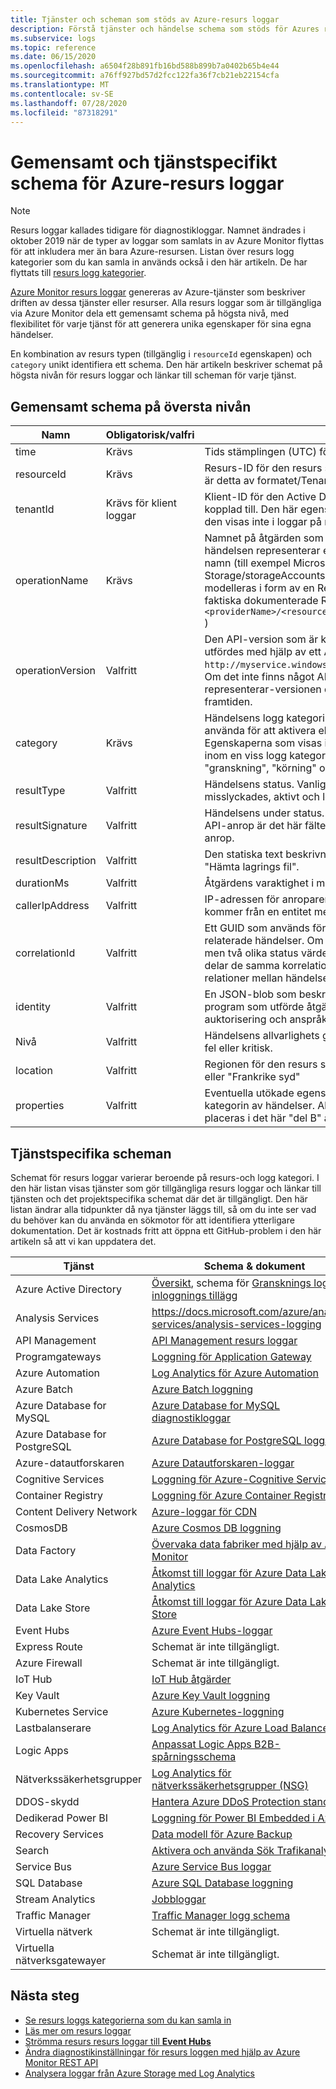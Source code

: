 ```yaml
---
title: Tjänster och scheman som stöds av Azure-resurs loggar
description: Förstå tjänster och händelse schema som stöds för Azures resurs loggar.
ms.subservice: logs
ms.topic: reference
ms.date: 06/15/2020
ms.openlocfilehash: a6504f28b891fb16bd588b899b7a0402b65b4e44
ms.sourcegitcommit: a76ff927bd57d2fcc122fa36f7cb21eb22154cfa
ms.translationtype: MT
ms.contentlocale: sv-SE
ms.lasthandoff: 07/28/2020
ms.locfileid: "87318291"
---
```

# <a name="common-and-service-specific-schema-for-azure-resource-logs"></a>Gemensamt och tjänstspecifikt schema för Azure-resurs loggar

> [!NOTE]
> Resurs loggar kallades tidigare för diagnostikloggar. Namnet ändrades i oktober 2019 när de typer av loggar som samlats in av Azure Monitor flyttas för att inkludera mer än bara Azure-resursen. Listan över resurs logg kategorier som du kan samla in används också i den här artikeln. De har flyttats till [resurs logg kategorier](resource-logs-categories.md). 

[Azure Monitor resurs loggar](./platform-logs-overview.md) genereras av Azure-tjänster som beskriver driften av dessa tjänster eller resurser. Alla resurs loggar som är tillgängliga via Azure Monitor dela ett gemensamt schema på högsta nivå, med flexibilitet för varje tjänst för att generera unika egenskaper för sina egna händelser.

En kombination av resurs typen (tillgänglig i `resourceId` egenskapen) och `category` unikt identifiera ett schema. Den här artikeln beskriver schemat på högsta nivån för resurs loggar och länkar till scheman för varje tjänst.


## <a name="top-level-common-schema"></a>Gemensamt schema på översta nivån

| Namn | Obligatorisk/valfri | Beskrivning |
|---|---|---|
| time | Krävs | Tids stämplingen (UTC) för händelsen. |
| resourceId | Krävs | Resurs-ID för den resurs som har orsakat händelsen. För klient tjänster är detta av formatet/Tenants/Tenant-ID/providers/Provider-Name. |
| tenantId | Krävs för klient loggar | Klient-ID för den Active Directory klient som den här händelsen är kopplad till. Den här egenskapen används bara för loggar på klient nivå, den visas inte i loggar på resurs nivå. |
| operationName | Krävs | Namnet på åtgärden som representeras av den här händelsen. Om händelsen representerar en RBAC-åtgärd är detta RBAC-åtgärdens namn (till exempel Microsoft. Storage/storageAccounts/blobServices/blobbar/Read). Vanligt vis modelleras i form av en Resource Manager-åtgärd, även om de inte är faktiska dokumenterade Resource Manager-åtgärder ( `Microsoft.<providerName>/<resourceType>/<subtype>/<Write/Read/Delete/Action>` ) |
| operationVersion | Valfritt | Den API-version som är kopplad till åtgärden, om operationName utfördes med hjälp av ett API (till exempel `http://myservice.windowsazure.net/object?api-version=2016-06-01` ). Om det inte finns något API som motsvarar den här åtgärden representerar-versionen den åtgärd som är associerad med åtgärden i framtiden. |
| category | Krävs | Händelsens logg kategori. Kategori är den granularitet som du kan använda för att aktivera eller inaktivera loggar för en viss resurs. Egenskaperna som visas i en händelses egenskaps-BLOB är desamma inom en viss logg kategori och resurs typ. Typiska logg kategorier är "granskning", "körning" och "begäran". |
| resultType | Valfritt | Händelsens status. Vanliga värden är startad, pågår, lyckades, misslyckades, aktivt och löst. |
| resultSignature | Valfritt | Händelsens under status. Om den här åtgärden motsvarar ett REST API-anrop är det här fältet HTTP-statuskod för motsvarande REST-anrop. |
| resultDescription | Valfritt | Den statiska text beskrivningen för den här åtgärden, till exempel "Hämta lagrings fil". |
| durationMs | Valfritt | Åtgärdens varaktighet i millisekunder. |
| callerIpAddress | Valfritt | IP-adressen för anroparen, om åtgärden motsvarar ett API-anrop som kommer från en entitet med en offentligt tillgänglig IP-adress. |
| correlationId | Valfritt | Ett GUID som används för att gruppera samman en uppsättning relaterade händelser. Om två händelser har samma operationName men två olika status värden (till exempel "startad" och "lyckades") delar de samma korrelations-ID. Detta kan även representera andra relationer mellan händelser. |
| identity | Valfritt | En JSON-blob som beskriver identiteten för den användare eller det program som utförde åtgärden. Detta fält inkluderar vanligt vis auktorisering och anspråk/JWT-token från Active Directory. |
| Nivå | Valfritt | Händelsens allvarlighets grad. Måste vara en av information, varning, fel eller kritisk. |
| location | Valfritt | Regionen för den resurs som avger händelsen, till exempel "USA, östra" eller "Frankrike syd" |
| properties | Valfritt | Eventuella utökade egenskaper som är relaterade till den här specifika kategorin av händelser. Alla anpassade/unika egenskaper måste placeras i det här "del B" av schemat. |

## <a name="service-specific-schemas"></a>Tjänstspecifika scheman

Schemat för resurs loggar varierar beroende på resurs-och logg kategori. I den här listan visas tjänster som gör tillgängliga resurs loggar och länkar till tjänsten och det projektspecifika schemat där det är tillgängligt. Den här listan ändrar alla tidpunkter då nya tjänster läggs till, så om du inte ser vad du behöver kan du använda en sökmotor för att identifiera ytterligare dokumentation. Det är kostnads fritt att öppna ett GitHub-problem i den här artikeln så att vi kan uppdatera det.

| Tjänst | Schema & dokument |
| --- | --- |
| Azure Active Directory | [Översikt](../../active-directory/reports-monitoring/concept-activity-logs-azure-monitor.md), schema för [Gransknings logg](../../active-directory/reports-monitoring/reference-azure-monitor-audit-log-schema.md) och [inloggnings tillägg](../../active-directory/reports-monitoring/reference-azure-monitor-sign-ins-log-schema.md) |
| Analysis Services | https://docs.microsoft.com/azure/analysis-services/analysis-services-logging |
| API Management | [API Management resurs loggar](../../api-management/api-management-howto-use-azure-monitor.md#resource-logs) |
| Programgateways |[Loggning för Application Gateway](../../application-gateway/application-gateway-diagnostics.md) |
| Azure Automation |[Log Analytics för Azure Automation](../../automation/automation-manage-send-joblogs-log-analytics.md) |
| Azure Batch |[Azure Batch loggning](../../batch/batch-diagnostics.md) |
| Azure Database for MySQL | [Azure Database for MySQL diagnostikloggar](../../mysql/concepts-server-logs.md#diagnostic-logs) |
| Azure Database for PostgreSQL | [Azure Database for PostgreSQL loggar](../../postgresql/concepts-server-logs.md#resource-logs) |
| Azure-datautforskaren | [Azure Datautforskaren-loggar](/azure/data-explorer/using-diagnostic-logs) |
| Cognitive Services | [Loggning för Azure-Cognitive Services](../../cognitive-services/diagnostic-logging.md) |
| Container Registry | [Loggning för Azure Container Registry](../../container-registry/container-registry-diagnostics-audit-logs.md) |
| Content Delivery Network | [Azure-loggar för CDN](../../cdn/cdn-azure-diagnostic-logs.md) |
| CosmosDB | [Azure Cosmos DB loggning](../../cosmos-db/monitor-cosmos-db.md) |
| Data Factory | [Övervaka data fabriker med hjälp av Azure Monitor](../../data-factory/monitor-using-azure-monitor.md) |
| Data Lake Analytics |[Åtkomst till loggar för Azure Data Lake Analytics](../../data-lake-analytics/data-lake-analytics-diagnostic-logs.md) |
| Data Lake Store |[Åtkomst till loggar för Azure Data Lake Store](../../data-lake-store/data-lake-store-diagnostic-logs.md) |
| Event Hubs |[Azure Event Hubs-loggar](../../event-hubs/event-hubs-diagnostic-logs.md) |
| Express Route | Schemat är inte tillgängligt. |
| Azure Firewall | Schemat är inte tillgängligt. |
| IoT Hub | [IoT Hub åtgärder](../../iot-hub/iot-hub-monitor-resource-health.md#use-azure-monitor) |
| Key Vault |[Azure Key Vault loggning](../../key-vault/general/logging.md) |
| Kubernetes Service |[Azure Kubernetes-loggning](../../aks/view-master-logs.md#log-event-schema) |
| Lastbalanserare |[Log Analytics för Azure Load Balancer](../../load-balancer/load-balancer-monitor-log.md) |
| Logic Apps |[Anpassat Logic Apps B2B-spårningsschema](../../logic-apps/logic-apps-track-integration-account-custom-tracking-schema.md) |
| Nätverkssäkerhetsgrupper |[Log Analytics för nätverkssäkerhetsgrupper (NSG)](../../virtual-network/virtual-network-nsg-manage-log.md) |
| DDOS-skydd | [Hantera Azure DDoS Protection standard](../../virtual-network/manage-ddos-protection.md) |
| Dedikerad Power BI | [Loggning för Power BI Embedded i Azure](/power-bi/developer/azure-pbie-diag-logs) |
| Recovery Services | [Data modell för Azure Backup](../../backup/backup-azure-reports-data-model.md)|
| Search |[Aktivera och använda Sök Trafikanalys](../../search/search-traffic-analytics.md) |
| Service Bus |[Azure Service Bus loggar](../../service-bus-messaging/service-bus-diagnostic-logs.md) |
| SQL Database | [Azure SQL Database loggning](../../azure-sql/database/metrics-diagnostic-telemetry-logging-streaming-export-configure.md) |
| Stream Analytics |[Jobbloggar](../../stream-analytics/stream-analytics-job-diagnostic-logs.md) |
| Traffic Manager | [Traffic Manager logg schema](../../traffic-manager/traffic-manager-diagnostic-logs.md) |
| Virtuella nätverk | Schemat är inte tillgängligt. |
| Virtuella nätverksgatewayer | Schemat är inte tillgängligt. |


## <a name="next-steps"></a>Nästa steg

* [Se resurs loggs kategorierna som du kan samla in](resource-logs-categories.md)
* [Läs mer om resurs loggar](./platform-logs-overview.md)
* [Strömma resurs resurs loggar till **Event Hubs**](./resource-logs.md#send-to-azure-event-hubs)
* [Ändra diagnostikinställningar för resurs loggen med hjälp av Azure Monitor REST API](/rest/api/monitor/diagnosticsettings)
* [Analysera loggar från Azure Storage med Log Analytics](./resource-logs.md#send-to-log-analytics-workspace)

